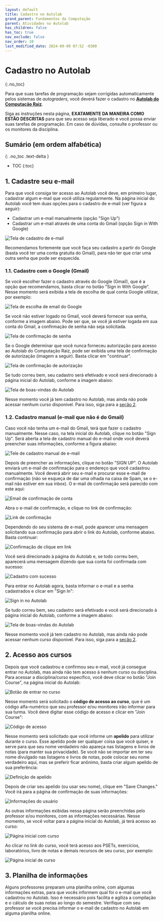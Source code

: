```yaml
---
layout: default
title: Cadastro no Autolab
grand_parent: Fundamentos da Computação
parent: Atividades no Autolab
has_children: false
has_toc: true
nav_exclude: false
nav_order: 10
last_modified_date: 2024-09-09 07:52 -0300
---
```


# Cadastro no Autolab
{:.no_toc}

Para que suas tarefas de programação sejam corrigidas automaticamente pelos
sistemas de *autograders*, você deverá fazer o cadastro no [**Autolab do
Computação Raiz**](https://autolab.computacaoraiz.com.br).

Siga as instruções nesta página, **EXATAMENTE DA MANEIRA COMO ESTÃO DESCRITAS**
para que seu acesso seja liberado e você possa enviar suas tarefas de
programação. Em caso de dúvidas, consulte o professor ou os monitores da
disciplina.

## Sumário (em ordem alfabética)
{: .no_toc .text-delta }

* TOC
{:toc}


## 1. Cadastre seu e-mail

Para que você consiga ter acesso ao Autolab você deve, em primeiro lugar,
cadastrar algum e-mail que você utiliza regularmente. Na página inicial do
Autolab você tem duas opções para o cadastro de e-mail (ver figura a seguir):

* Cadastrar um e-mail manualmente (opção "Sign Up")
* Cadastrar um e-mail através de uma conta do Gmail (opção Sign in With Google)

![Tela de cadastro de e-mail](/assets/images/autolab/email1.png)

Recomendamos fortemente que você faça seu cadastro a partir do Google (basta
você ter uma conta gratuita do Gmail), para não ter que criar uma outra senha
que pode ser esquecida.

### 1.1. Cadastro com o Google (Gmail)

Se você escolher fazer o cadastro através do Google (Gmail), que é a opção que
recomendamos, basta clicar no botão "Sign in With Google". Nesse momento será
exibida a tela de escolha de qual conta Google utilizar, por exemplo:

![Tela de escolha de email do Google](/assets/images/autolab/email2.png)

Se você não estiver logado no Gmail, você deverá fornecer sua senha, conforme a
imagem abaixo. Pode ser que, se você já estiver logada em sua conta do Gmail, a
confirmação de senha não seja solicitada.

![Tela de confirmação de senha](/assets/images/autolab/email3.png)

Se o Google determinar que você nunca forneceu autorização para acesso ao
Autolab do Computação Raiz, pode ser exibida uma tela de confirmação de
autorização (imagem a seguir). Basta clicar em "continuar".

![Tela de confirmação de autorização](/assets/images/autolab/email4.png)

Se tudo correu bem, seu cadastro será efetivado e você será direcionado à página
inicial do Autolab, conforme a imagem abaixo:

![Tela de boas-vindas do Autolab](/assets/images/autolab/email5.png)

Nesse momento você já tem cadastro no Autolab, mas ainda não pode acessar nenhum
curso disponível. Para isso, siga para a [seção 2](#acesso-aos-cursos).

### 1.2. Cadastro manual (e-mail que não é do Gmail)

Caso você não tenha um e-mail do Gmail, terá que fazer o cadastro
manualmente. Nesse caso, na tela inicial do Autolab, clique no botão "Sign
Up". Será aberta a tela de cadastro manual do e-mail onde você deverá preencher
suas informações, conforme a figura abaixo:

![Tele de cadastro manual de e-mail](/assets/images/autolab/email6.png)

Depois de preencher as informações, clique no botão "SIGN UP". O Autolab enviará
um e-mail de confirmação para o endereço que você cadastrou manualmente. Você
deverá abrir seu e-mail e procurar esse e-mail de confirmação (não se esqueça de
dar uma olhada na caixa de Spam, se o e-mail não estiver em sua inbox). O e-mail
de confirmação será parecido com este aqui:

![Email de confirmação de conta](/assets/images/autolab/email7.png)

Abra o e-mail de confirmação, e clique no link de confirmação:

![Link de confirmação](/assets/images/autolab/email8.png)

Dependendo do seu sistema de e-mail, pode aparecer uma mensagem solicitando sua
confirmação para abrir o link do Autolab, conforme abaixo. Basta continuar:

![Confirmação de clique em link](/assets/images/autolab/email9.png)

Você será direcionado à página do Autolab e, se todo correu bem, aparecerá uma
mensagem dizendo que sua conta foi confirmada com sucesso:

![Cadastro com sucesso](/assets/images/autolab/email10.png)

Para entrar no Autolab agora, basta informar o e-mail e a senha cadastrados e
clicar em "Sign In":

![Sign in no Autolab](/assets/images/autolab/email11.png)

Se tudo correu bem, seu cadastro será efetivado e você será direcionado à página
inicial do Autolab, conforme a imagem abaixo:

![Tela de boas-vindas do Autolab](/assets/images/autolab/email5.png)

Nesse momento você já tem cadastro no Autolab, mas ainda não pode acessar nenhum
curso disponível. Para isso, siga para a [seção 2](#acesso-aos-cursos).

## 2. Acesso aos cursos

Depois que você cadastrou e confirmou seu e-mail, você já consegue entrar no
Autolab, mas ainda não tem acesso à nenhum curso ou disciplina. Para acessar a
disciplina/curso específico, você deve clicar no botão "Join Course", na página
inicial do Autolab:

![Botão de entrar no curso](/assets/images/autolab/curso1.png)

Nesse momento será solicitado o **código de acesso ao curso**, que é um código
alfa-numérico que seu professor e/ou monitores irão informar para sua
turma. Você deve digitar esse código de acesso e clicar em "Join Course":

![Código de acesso](/assets/images/autolab/curso2.png)

Nesse momento será solicitado que você informe um **apelido** para utilizar
durante o curso. Esse apelido pode ser qualquer coisa que você quiser, e serve
para que seu nome verdadeiro não apareça nas listagens e livros de notas (para
manter sua privacidade). Se você não se importar em ter seu nome divulgado nas
listagens e livros de notas, pode colocar seu nome verdadeiro aqui, mas se
preferir ficar anônimo, basta criar algum apelido de sua preferência:

![Definição de apelido](/assets/images/autolab/curso3.png)

Depois de criar seu apelido (ou usar seu nome), clique em "Save Changes." Você
irá para a página de confirmação de suas informações:

![Informações do usuário](/assets/images/autolab/curso4.png)

As outras informações exibidas nessa página serão preenchidas pelo professor
e/ou monitores, com as informações necessárias. Nesse momento, se você voltar
para a página inicial do Autolab, já terá acesso ao curso:

![Página inicial com curso](/assets/images/autolab/curso5.png)

Ao clicar no link do curso, você terá acesso aos PSETs, exercícios,
laboratórios, livro de notas e demais recursos de seu curso, por exemplo:

![Página inicial de curso](/assets/images/autolab/curso6.png)

## 3. Planilha de informações

Alguns professores preparam uma planilha online, com algumas informações extras,
para que vocês informem qual foi o e-mail que você cadastrou no Autolab. Isso é
necessário pois facilita e agiliza a compilação e o cálculo de suas notas ao
longo do semestre. Verifique com seu professor se você precisa informar o e-mail
de cadastro no Autolab em alguma planilha online.
